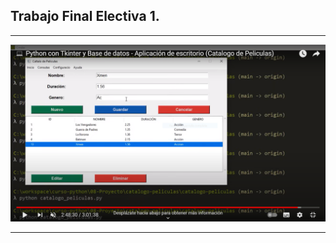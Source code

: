 <h2>Trabajo Final Electiva 1.</h2>
<hr></hr>
<img src="/Agenda digital/img/Captura.PNG" alt="...">
<hr></hr>


